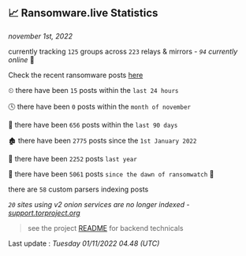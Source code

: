 
## 📈 Ransomware.live Statistics
_november 1st, 2022_

currently tracking `125` groups across `223` relays & mirrors - _`94` currently online_ 📡

Check the recent ransomware posts [here](https://www.ransomware.live/#/recentposts)


⏲ there have been `15` posts within the `last 24 hours`

🕓 there have been `0` posts within the `month of november`

📅 there have been `656` posts within the `last 90 days`

🏚 there have been `2775` posts since the `1st January 2022`

🚀 there have been `2252` posts `last year`

🦕 there have been `5061` posts `since the dawn of ransomwatch` 🐣

there are `58` custom parsers indexing posts

_`20` sites using v2 onion services are no longer indexed - [support.torproject.org](https://support.torproject.org/onionservices/v2-deprecation/)_

> see the project [README](https://github.com/jmousqueton/ransomwatch#readme) for backend technicals



Last update : _Tuesday 01/11/2022 04.48 (UTC)_

